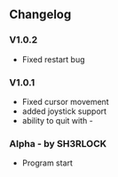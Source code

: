 ## Changelog

### V1.0.2
- Fixed restart bug

### V1.0.1
- Fixed cursor movement
- added joystick support
- ability to quit with -

### Alpha - by SH3RLOCK
- Program start
